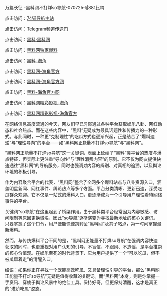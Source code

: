 万篇长征 -黑料网不打烊so导航-070725-lj|881比鸭

点击访问：<a href="https://74mao.com/">74猫导航主站</a>

点击访问：<a href="https://74mao.com/">Telegram频道传送门</a>

点击访问：<a href="https://heiliaolvzlu3.pages.dev">黑料·黑料网</a>

点击访问：<a href="https://heiliaoyvnrda.pages.dev">黑料网独家爆料</a>


点击访问：<a href="https://haef.pages.dev/">黑料-海角</a>

点击访问：<a href="https://qfwfg.pages.dev//">黑料网-海角官方</a>

点击访问：<a href="https://tyer.pages.dev/">黑料网-海角官方网</a>

点击访问：<a href="https://sdbsd.pages.dev/">黑料-海角官方网</a>

点击访问：<a href="https://sdfsh.pages.dev/">黑料网精彩影视-海角</a>

点击访问：<a href="https://gdas.pages.dev/">黑料网精彩影视-海角官方</a>

在网络信息高度流通的今天，网友们早已习惯通过各种平台获取娱乐八卦、网红动态和社会热点。而在这些内容中，“黑料”无疑成为最具话题性和传播力的一种形式。与此同时，一种更“克制理性”的吃瓜方式也逐渐兴起，正是结合了“爆料速递”与“理性导向”的平台——如“黑料网正能量不打烊so导航”与“黑料网”。

“黑料网正能量不打烊so导航”这一关键词，表面上延续了“黑料”类平台的热度与爆点特征，但实际上更注重“导向性”与“理性消费内容”的原则。它不仅为网友提供快速通往“黑料网”的导航服务，同时也强调对内容的辨别、对真相的追溯，以及舆论环境的积极引导。

作为内容聚合平台的代表，“黑料网”整合了全网多个爆料站点与八卦资源入口，涵盖明星新闻、网红事件、舆论热点等多个方面。平台分类清晰、更新迅速，深受吃瓜群众欢迎。它不仅是一站式的爆料入口，更逐渐成为一个引导用户理性看待网络事件的平台。

关键词“so导航”在这里起到了桥梁作用。由于黑料类平台经常因为内容敏感、访问限制等原因更换域名，因此“so导航”逐渐演变为寻找最新地址的核心关键词。只要掌握了这个口令，用户便能快速跳转至“黑料网”及其子站点，第一时间掌握最新爆料。

然而，与传统爆料平台不同的是，“黑料网正能量不打烊so导航”在强调内容快速获取的同时，也更重视对用户认知的引导。不盲信、不跟风、不造谣，是平台推崇的核心价值观。在娱乐至死的时代背景下，它为用户提供了一个“可以吃瓜，但不被瓜牵着走”的清醒入口。

结语：如果你正在寻找一个既能高效吃瓜、又具备理性引导的平台，那么“黑料网正能量不打烊so导航”无疑是值得收藏的关键词。而“黑料网”本身，则是你掌握一手资讯、穿梭于舆论风暴中的绝佳工具。保持好奇，但更保持清醒，这才是真正的“进阶吃瓜”姿态。
